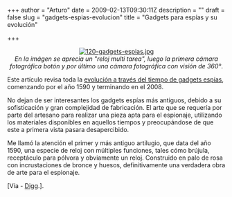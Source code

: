 +++
author = "Arturo"
date = 2009-02-13T09:30:11Z
description = ""
draft = false
slug = "gadgets-espias-evolucion"
title = "Gadgets para espías y su evolución"

+++

<p align="center"><a href="http://www.coolbuzz.org/evolution/evolution-of-spy-gadgets/"><img src="http://geeksan.com/wp-content/uploads/import/120-gadgets-espias.jpg" alt="120-gadgets-espias.jpg" /></a><br /><cite>En la imágen se aprecia un "reloj multi tarea", luego la primera cámara fotográfica botón y por último una cámara fotográfica con visión de 360°</cite>.</p>

<p>Este artículo revisa toda la <a href="http://www.coolbuzz.org/evolution/evolution-of-spy-gadgets/">evolución a través del tiempo de gadgets espías</a>, comenzando por el año 1590 y terminando en el 2008.</p>

<p>No dejan de ser interesantes los gadgets espías más antiguos, debido a su sofisticación y gran complejidad de fabricación. El arte que se requería por parte del artesano para realizar una pieza apta para el espionaje, utilizando los materiales disponibles en aquellos tiempos y preocupándose de que este a primera vista pasara desapercibido.</p>

<p>Me llamó la atención el primer y más antiguo artilugio, que data del año 1590, una especie de reloj con múltiples funciones, tales cómo brújula, receptáculo para pólvora y obviamente un reloj. Construido en palo de rosa con incrustaciones de bronce y huesos, definitivamente una verdadera obra de arte para el espionaje.</p>

<p>[Vía - <a href="http://digg.com/gadgets/Evolution_of_spy_gadgets.">Digg</a>.].</p>